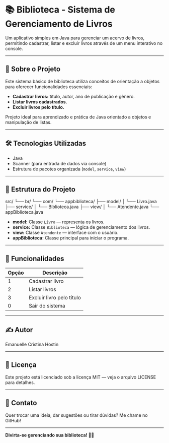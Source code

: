 # 📚 Biblioteca - Sistema de Gerenciamento de Livros

Um aplicativo simples em Java para gerenciar um acervo de livros, permitindo cadastrar, listar e excluir livros através de um menu interativo no console.

---

## 🚀 Sobre o Projeto

Este sistema básico de biblioteca utiliza conceitos de orientação a objetos para oferecer funcionalidades essenciais:

- **Cadastrar livros:** título, autor, ano de publicação e gênero.
- **Listar livros cadastrados.**
- **Excluir livros pelo título.**

Projeto ideal para aprendizado e prática de Java orientado a objetos e manipulação de listas.

---

## 🛠 Tecnologias Utilizadas

- Java
- Scanner (para entrada de dados via console)
- Estrutura de pacotes organizada (`model`, `service`, `view`)

---

## 🧩 Estrutura do Projeto

src/
└── br/
└── com/
└── appbiblioteca/
├── model/
│ └── Livro.java
├── service/
│ └── Biblioteca.java
├── view/
│ └── Atendente.java
└── appBiblioteca.java


- **model:** Classe `Livro` — representa os livros.
- **service:** Classe `Biblioteca` — lógica de gerenciamento dos livros.
- **view:** Classe `Atendente` — interface com o usuário.
- **appBiblioteca:** Classe principal para iniciar o programa.

---

## 🎯 Funcionalidades

| Opção | Descrição              |
|-------|------------------------|
| 1     | Cadastrar livro        |
| 2     | Listar livros          |
| 3     | Excluir livro pelo título |
| 0     | Sair do sistema        |

---

## ✍️ Autor

Emanuelle Cristina Hostin

---

## 📄 Licença

Este projeto está licenciado sob a licença MIT — veja o arquivo LICENSE para detalhes.

---

## 🤝 Contato

Quer trocar uma ideia, dar sugestões ou tirar dúvidas? Me chame no GitHub!

---

**Divirta-se gerenciando sua biblioteca! 📖✨**
